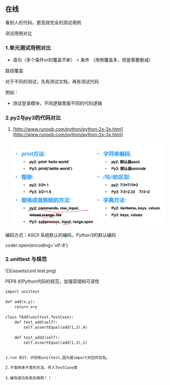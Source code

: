 ## 在线

看别人的代码，更高效完全的测试用例

测试用例对比

### 1.单元测试用例对比

* 语句（多个条件or的覆盖不断） &lt; 条件 （用例覆盖多，但是需要删减）

路径覆盖

对于不同的测试，先有测试文档，再有测试代码

例如：

* 测试登录模块，不同逻辑里面不同的代码逻辑

### 2.py2与py3的代码对比

1. [http://www.runoob.com/python/python-2x-3x.html](http://www.runoob.com/python/python-2x-3x.html)

   ![](/assets/import_py2_3.png)

编码方式：ASCII 系统默认的编码，Python3的默认编码

coder.open\(encoding='utf-8'\)

### 2.unittest 与规范

![](/assets/unit test.png)

PEP8 的Python代码的规范，加强容错和可读性

```
import unittest

def add(x,y):
    return x+y
    
class TAdd(unittest.TestCase):
    def test_add(self):
        self.assertEqual(add(1,3),4)
        
    def test_add2(self):
        self.assertEqual(add(1,3),1)


```

```
1.run 执行，识别到unittest,因为是import对应的包名。
```

```
2.子类继承子类的方法，传入TestCase类

3.编写成功失败的用例！！
```



